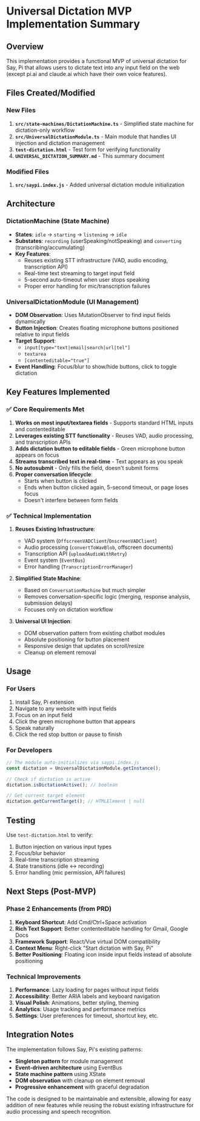 # Universal Dictation MVP Implementation Summary

## Overview

This implementation provides a functional MVP of universal dictation for Say, Pi that allows users to dictate text into any input field on the web (except pi.ai and claude.ai which have their own voice features).

## Files Created/Modified

### New Files
1. **`src/state-machines/DictationMachine.ts`** - Simplified state machine for dictation-only workflow
2. **`src/UniversalDictationModule.ts`** - Main module that handles UI injection and dictation management
3. **`test-dictation.html`** - Test form for verifying functionality
4. **`UNIVERSAL_DICTATION_SUMMARY.md`** - This summary document

### Modified Files
1. **`src/saypi.index.js`** - Added universal dictation module initialization

## Architecture

### DictationMachine (State Machine)
- **States**: `idle` → `starting` → `listening` → `idle`
- **Substates**: `recording` (userSpeaking/notSpeaking) and `converting` (transcribing/accumulating)
- **Key Features**:
  - Reuses existing STT infrastructure (VAD, audio encoding, transcription API)
  - Real-time text streaming to target input field
  - 5-second auto-timeout when user stops speaking
  - Proper error handling for mic/transcription failures

### UniversalDictationModule (UI Management)
- **DOM Observation**: Uses MutationObserver to find input fields dynamically
- **Button Injection**: Creates floating microphone buttons positioned relative to input fields
- **Target Support**: 
  - `input[type="text|email|search|url|tel"]`
  - `textarea`
  - `[contenteditable="true"]`
- **Event Handling**: Focus/blur to show/hide buttons, click to toggle dictation

## Key Features Implemented

### ✅ Core Requirements Met
1. **Works on most input/textarea fields** - Supports standard HTML inputs and contenteditable
2. **Leverages existing STT functionality** - Reuses VAD, audio processing, and transcription APIs
3. **Adds dictation button to editable fields** - Green microphone button appears on focus
4. **Streams transcribed text in real-time** - Text appears as you speak
5. **No autosubmit** - Only fills the field, doesn't submit forms
6. **Proper conversation lifecycle**:
   - Starts when button is clicked
   - Ends when button clicked again, 5-second timeout, or page loses focus
   - Doesn't interfere between form fields

### ✅ Technical Implementation
1. **Reuses Existing Infrastructure**:
   - VAD system (`OffscreenVADClient`/`OnscreenVADClient`)
   - Audio processing (`convertToWavBlob`, offscreen documents)
   - Transcription API (`uploadAudioWithRetry`)
   - Event system (`EventBus`)
   - Error handling (`TranscriptionErrorManager`)

2. **Simplified State Machine**:
   - Based on `ConversationMachine` but much simpler
   - Removes conversation-specific logic (merging, response analysis, submission delays)
   - Focuses only on dictation workflow

3. **Universal UI Injection**:
   - DOM observation pattern from existing chatbot modules
   - Absolute positioning for button placement
   - Responsive design that updates on scroll/resize
   - Cleanup on element removal

## Usage

### For Users
1. Install Say, Pi extension
2. Navigate to any website with input fields
3. Focus on an input field
4. Click the green microphone button that appears
5. Speak naturally
6. Click the red stop button or pause to finish

### For Developers
```typescript
// The module auto-initializes via saypi.index.js
const dictation = UniversalDictationModule.getInstance();

// Check if dictation is active
dictation.isDictationActive(); // boolean

// Get current target element
dictation.getCurrentTarget(); // HTMLElement | null
```

## Testing

Use `test-dictation.html` to verify:
1. Button injection on various input types
2. Focus/blur behavior
3. Real-time transcription streaming
4. State transitions (idle ↔ recording)
5. Error handling (mic permission, API failures)

## Next Steps (Post-MVP)

### Phase 2 Enhancements (from PRD)
1. **Keyboard Shortcut**: Add Cmd/Ctrl+Space activation
2. **Rich Text Support**: Better contenteditable handling for Gmail, Google Docs
3. **Framework Support**: React/Vue virtual DOM compatibility
4. **Context Menu**: Right-click "Start dictation with Say, Pi"
5. **Better Positioning**: Floating icon inside input fields instead of absolute positioning

### Technical Improvements
1. **Performance**: Lazy loading for pages without input fields
2. **Accessibility**: Better ARIA labels and keyboard navigation
3. **Visual Polish**: Animations, better styling, theming
4. **Analytics**: Usage tracking and performance metrics
5. **Settings**: User preferences for timeout, shortcut key, etc.

## Integration Notes

The implementation follows Say, Pi's existing patterns:
- **Singleton pattern** for module management
- **Event-driven architecture** using EventBus
- **State machine pattern** using XState
- **DOM observation** with cleanup on element removal
- **Progressive enhancement** with graceful degradation

The code is designed to be maintainable and extensible, allowing for easy addition of new features while reusing the robust existing infrastructure for audio processing and speech recognition.